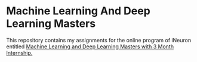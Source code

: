 # Machine Learning And Deep Learning Masters
This repository contains my assignments for the online program of iNeuron entitled [Machine Learning and Deep Learning Masters with 3 Month Internship.](https://ineuron.ai/home/coursedetail/-machine--learning-and-deep-learning-masters-with-3-month-internship---118)
